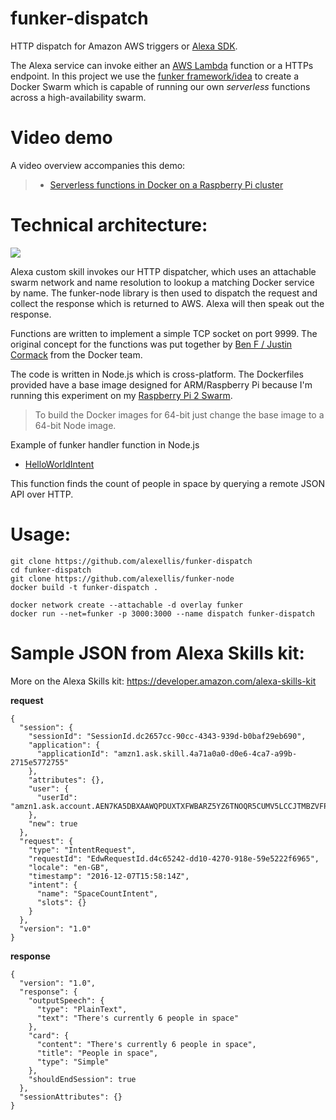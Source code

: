 # funker-dispatch
HTTP dispatch for Amazon AWS triggers or [Alexa SDK](https://developer.amazon.com/alexa-skills-kit).

The Alexa service can invoke either an [AWS Lambda](https://aws.amazon.com) function or a HTTPs endpoint. In this project we use the [funker framework/idea](https://github.com/bfirsh/serverless-docker) to create a Docker Swarm which is capable of running our own *serverless* functions across a high-availability swarm.

Video demo
==========

A video overview accompanies this demo:

> * [Serverless functions in Docker on a Raspberry Pi cluster](https://www.youtube.com/watch?v=BQP67FWF1P8)

Technical architecture:
======================

![](https://raw.githubusercontent.com/alexellis/funker-dispatch/master/alexa-funker.png)

Alexa custom skill invokes our HTTP dispatcher, which uses an attachable swarm network and name resolution to lookup a matching Docker service by name. The funker-node library is then used to dispatch the request and collect the response which is returned to AWS. Alexa will then speak out the response.

Functions are written to implement a simple TCP socket on port 9999. The original concept for the functions was put together by [Ben F / Justin Cormack](https://github.com/bfirsh/serverless-docker) from the Docker team.

The code is written in Node.js which is cross-platform. The Dockerfiles provided have a base image designed for ARM/Raspberry Pi because I'm running this experiment on my [Raspberry Pi 2 Swarm](https://github.com/alexellis/docker-arm/). 

> To build the Docker images for 64-bit just change the base image to a 64-bit Node image.

Example of funker handler function in Node.js

* [HelloWorldIntent](https://github.com/alexellis/helloworldintent-funker)

This function finds the count of people in space by querying a remote JSON API over HTTP.

Usage:
======

```
git clone https://github.com/alexellis/funker-dispatch
cd funker-dispatch
git clone https://github.com/alexellis/funker-node
docker build -t funker-dispatch .

docker network create --attachable -d overlay funker
docker run --net=funker -p 3000:3000 --name dispatch funker-dispatch
```

Sample JSON from Alexa Skills kit:
=================================

More on the Alexa Skills kit: https://developer.amazon.com/alexa-skills-kit

**request**

```
{
  "session": {
    "sessionId": "SessionId.dc2657cc-90cc-4343-939d-b0baf29eb690",
    "application": {
      "applicationId": "amzn1.ask.skill.4a71a0a0-d0e6-4ca7-a99b-2715e5772755"
    },
    "attributes": {},
    "user": {
      "userId": "amzn1.ask.account.AEN7KA5DBXAAWQPDUXTXFWBARZ5YZ6TNOQR5CUMV5LCCJTMBZVFP45SZVLGDD5GQBOM7QMELRS7LHG3F2FN2QQQMTBURDL5I4PQ33EHMNNGO4TXWG732Y6SDM2YZKHSPWIIWBH3GSE3Q3TTFAYN2Y66RHBKRANYCNMX2WORMASUGVRHUNBB4HZMJEC7HQDWUSXAOMP77WGJU4AY"
    },
    "new": true
  },
  "request": {
    "type": "IntentRequest",
    "requestId": "EdwRequestId.d4c65242-dd10-4270-918e-59e5222f6965",
    "locale": "en-GB",
    "timestamp": "2016-12-07T15:58:14Z",
    "intent": {
      "name": "SpaceCountIntent",
      "slots": {}
    }
  },
  "version": "1.0"
}
```

**response**

```
{
  "version": "1.0",
  "response": {
    "outputSpeech": {
      "type": "PlainText",
      "text": "There's currently 6 people in space"
    },
    "card": {
      "content": "There's currently 6 people in space",
      "title": "People in space",
      "type": "Simple"
    },
    "shouldEndSession": true
  },
  "sessionAttributes": {}
}
```
